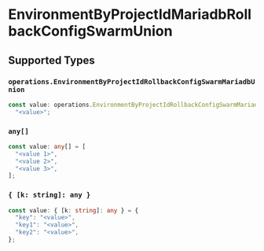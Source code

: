 # EnvironmentByProjectIdMariadbRollbackConfigSwarmUnion


## Supported Types

### `operations.EnvironmentByProjectIdRollbackConfigSwarmMariadbUnion`

```typescript
const value: operations.EnvironmentByProjectIdRollbackConfigSwarmMariadbUnion =
  "<value>";
```

### `any[]`

```typescript
const value: any[] = [
  "<value 1>",
  "<value 2>",
  "<value 3>",
];
```

### `{ [k: string]: any }`

```typescript
const value: { [k: string]: any } = {
  "key": "<value>",
  "key1": "<value>",
  "key2": "<value>",
};
```

